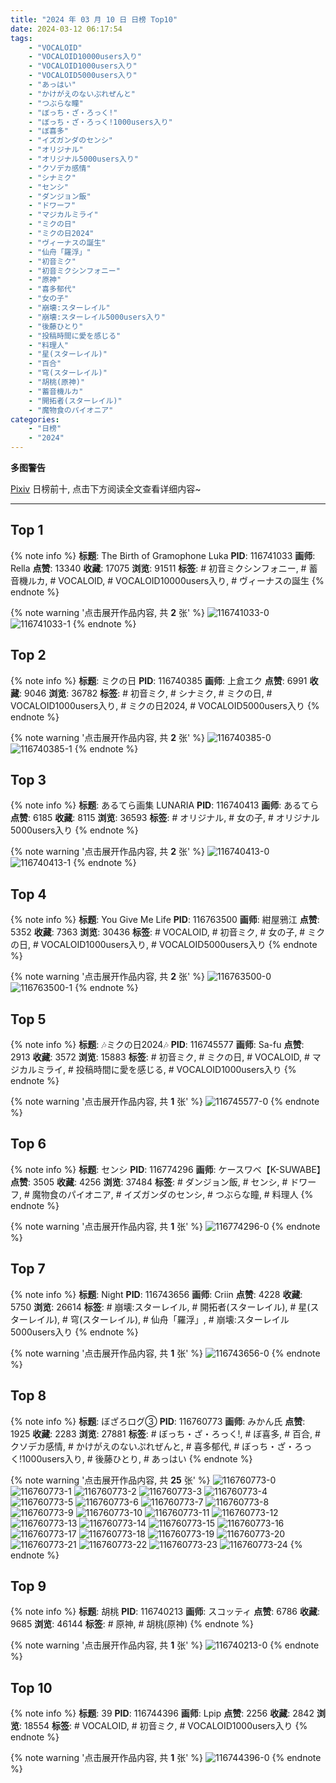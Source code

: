 ```yaml
---
title: "2024 年 03 月 10 日 日榜 Top10"
date: 2024-03-12 06:17:54
tags:
    - "VOCALOID"
    - "VOCALOID10000users入り"
    - "VOCALOID1000users入り"
    - "VOCALOID5000users入り"
    - "あっはい"
    - "かけがえのないぷれぜんと"
    - "つぶらな瞳"
    - "ぼっち・ざ・ろっく!"
    - "ぼっち・ざ・ろっく!1000users入り"
    - "ぼ喜多"
    - "イズガンダのセンシ"
    - "オリジナル"
    - "オリジナル5000users入り"
    - "クソデカ感情"
    - "シナミク"
    - "センシ"
    - "ダンジョン飯"
    - "ドワーフ"
    - "マジカルミライ"
    - "ミクの日"
    - "ミクの日2024"
    - "ヴィーナスの誕生"
    - "仙舟「羅浮」"
    - "初音ミク"
    - "初音ミクシンフォニー"
    - "原神"
    - "喜多郁代"
    - "女の子"
    - "崩壊:スターレイル"
    - "崩壊:スターレイル5000users入り"
    - "後藤ひとり"
    - "投稿時間に愛を感じる"
    - "料理人"
    - "星(スターレイル)"
    - "百合"
    - "穹(スターレイル)"
    - "胡桃(原神)"
    - "蓄音機ルカ"
    - "開拓者(スターレイル)"
    - "魔物食のパイオニア"
categories:
    - "日榜"
    - "2024"
---
```


<i class="fa fa-triangle-exclamation"></i>**多图警告**<i class="fa fa-triangle-exclamation"></i>

[Pixiv](https://www.pixiv.net/) 日榜前十, 点击下方阅读全文查看详细内容~

<!-- more -->

---

## Top 1

{% note info %}
**标题**: The Birth of Gramophone Luka
**PID**: 116741033 **画师**: Rella
**点赞**: 13340 **收藏**: 17075 **浏览**: 91511
**标签**: # 初音ミクシンフォニー, # 蓄音機ルカ, # VOCALOID, # VOCALOID10000users入り, # ヴィーナスの誕生
{% endnote %}

{% note warning '点击展开作品内容, 共 **2** 张' %}
![116741033-0](https://i.pixiv.re/img-original/img/2024/03/09/00/09/16/116741033_p0.jpg)
![116741033-1](https://i.pixiv.re/img-original/img/2024/03/09/00/09/16/116741033_p1.jpg)
{% endnote %}

## Top 2

{% note info %}
**标题**: ミクの日
**PID**: 116740385 **画师**: 上倉エク
**点赞**: 6991 **收藏**: 9046 **浏览**: 36782
**标签**: # 初音ミク, # シナミク, # ミクの日, # VOCALOID1000users入り, # ミクの日2024, # VOCALOID5000users入り
{% endnote %}

{% note warning '点击展开作品内容, 共 **2** 张' %}
![116740385-0](https://i.pixiv.re/img-original/img/2024/03/09/00/00/53/116740385_p0.png)
![116740385-1](https://i.pixiv.re/img-original/img/2024/03/09/00/00/53/116740385_p1.png)
{% endnote %}

## Top 3

{% note info %}
**标题**: あるてら画集 LUNARIA
**PID**: 116740413 **画师**: あるてら
**点赞**: 6185 **收藏**: 8115 **浏览**: 36593
**标签**: # オリジナル, # 女の子, # オリジナル5000users入り
{% endnote %}

{% note warning '点击展开作品内容, 共 **2** 张' %}
![116740413-0](https://i.pixiv.re/img-original/img/2024/03/09/00/01/01/116740413_p0.jpg)
![116740413-1](https://i.pixiv.re/img-original/img/2024/03/09/00/01/01/116740413_p1.jpg)
{% endnote %}

## Top 4

{% note info %}
**标题**: You Give Me Life
**PID**: 116763500 **画师**: 紺屋鴉江
**点赞**: 5352 **收藏**: 7363 **浏览**: 30436
**标签**: # VOCALOID, # 初音ミク, # 女の子, # ミクの日, # VOCALOID1000users入り, # VOCALOID5000users入り
{% endnote %}

{% note warning '点击展开作品内容, 共 **2** 张' %}
![116763500-0](https://i.pixiv.re/img-original/img/2024/03/09/19/05/40/116763500_p0.jpg)
![116763500-1](https://i.pixiv.re/img-original/img/2024/03/09/19/05/40/116763500_p1.jpg)
{% endnote %}

## Top 5

{% note info %}
**标题**: 🎶ミクの日2024🎶
**PID**: 116745577 **画师**: Sa-fu
**点赞**: 2913 **收藏**: 3572 **浏览**: 15883
**标签**: # 初音ミク, # ミクの日, # VOCALOID, # マジカルミライ, # 投稿時間に愛を感じる, # VOCALOID1000users入り
{% endnote %}

{% note warning '点击展开作品内容, 共 **1** 张' %}
![116745577-0](https://i.pixiv.re/img-original/img/2024/03/09/03/09/01/116745577_p0.jpg)
{% endnote %}

## Top 6

{% note info %}
**标题**: センシ
**PID**: 116774296 **画师**: ケースワベ【K-SUWABE】
**点赞**: 3505 **收藏**: 4256 **浏览**: 37484
**标签**: # ダンジョン飯, # センシ, # ドワーフ, # 魔物食のパイオニア, # イズガンダのセンシ, # つぶらな瞳, # 料理人
{% endnote %}

{% note warning '点击展开作品内容, 共 **1** 张' %}
![116774296-0](https://i.pixiv.re/img-original/img/2024/03/10/00/00/33/116774296_p0.jpg)
{% endnote %}

## Top 7

{% note info %}
**标题**: Night
**PID**: 116743656 **画师**: Criin
**点赞**: 4228 **收藏**: 5750 **浏览**: 26614
**标签**: # 崩壊:スターレイル, # 開拓者(スターレイル), # 星(スターレイル), # 穹(スターレイル), # 仙舟「羅浮」, # 崩壊:スターレイル5000users入り
{% endnote %}

{% note warning '点击展开作品内容, 共 **1** 张' %}
![116743656-0](https://i.pixiv.re/img-original/img/2024/03/09/01/26/20/116743656_p0.jpg)
{% endnote %}

## Top 8

{% note info %}
**标题**: ぼざろログ③
**PID**: 116760773 **画师**: みかん氏
**点赞**: 1925 **收藏**: 2283 **浏览**: 27881
**标签**: # ぼっち・ざ・ろっく!, # ぼ喜多, # 百合, # クソデカ感情, # かけがえのないぷれぜんと, # 喜多郁代, # ぼっち・ざ・ろっく!1000users入り, # 後藤ひとり, # あっはい
{% endnote %}

{% note warning '点击展开作品内容, 共 **25** 张' %}
![116760773-0](https://i.pixiv.re/img-original/img/2024/03/09/17/31/55/116760773_p0.jpg)
![116760773-1](https://i.pixiv.re/img-original/img/2024/03/09/17/31/55/116760773_p1.jpg)
![116760773-2](https://i.pixiv.re/img-original/img/2024/03/09/17/31/55/116760773_p2.jpg)
![116760773-3](https://i.pixiv.re/img-original/img/2024/03/09/17/31/55/116760773_p3.jpg)
![116760773-4](https://i.pixiv.re/img-original/img/2024/03/09/17/31/55/116760773_p4.jpg)
![116760773-5](https://i.pixiv.re/img-original/img/2024/03/09/17/31/55/116760773_p5.jpg)
![116760773-6](https://i.pixiv.re/img-original/img/2024/03/09/17/31/55/116760773_p6.jpg)
![116760773-7](https://i.pixiv.re/img-original/img/2024/03/09/17/31/55/116760773_p7.jpg)
![116760773-8](https://i.pixiv.re/img-original/img/2024/03/09/17/31/55/116760773_p8.jpg)
![116760773-9](https://i.pixiv.re/img-original/img/2024/03/09/17/31/55/116760773_p9.jpg)
![116760773-10](https://i.pixiv.re/img-original/img/2024/03/09/17/31/55/116760773_p10.jpg)
![116760773-11](https://i.pixiv.re/img-original/img/2024/03/09/17/31/55/116760773_p11.jpg)
![116760773-12](https://i.pixiv.re/img-original/img/2024/03/09/17/31/55/116760773_p12.jpg)
![116760773-13](https://i.pixiv.re/img-original/img/2024/03/09/17/31/55/116760773_p13.jpg)
![116760773-14](https://i.pixiv.re/img-original/img/2024/03/09/17/31/55/116760773_p14.jpg)
![116760773-15](https://i.pixiv.re/img-original/img/2024/03/09/17/31/55/116760773_p15.jpg)
![116760773-16](https://i.pixiv.re/img-original/img/2024/03/09/17/31/55/116760773_p16.jpg)
![116760773-17](https://i.pixiv.re/img-original/img/2024/03/09/17/31/55/116760773_p17.jpg)
![116760773-18](https://i.pixiv.re/img-original/img/2024/03/09/17/31/55/116760773_p18.jpg)
![116760773-19](https://i.pixiv.re/img-original/img/2024/03/09/17/31/55/116760773_p19.jpg)
![116760773-20](https://i.pixiv.re/img-original/img/2024/03/09/17/31/55/116760773_p20.jpg)
![116760773-21](https://i.pixiv.re/img-original/img/2024/03/09/17/31/55/116760773_p21.jpg)
![116760773-22](https://i.pixiv.re/img-original/img/2024/03/09/17/31/55/116760773_p22.jpg)
![116760773-23](https://i.pixiv.re/img-original/img/2024/03/09/17/31/55/116760773_p23.jpg)
![116760773-24](https://i.pixiv.re/img-original/img/2024/03/09/17/31/55/116760773_p24.jpg)
{% endnote %}

## Top 9

{% note info %}
**标题**: 胡桃
**PID**: 116740213 **画师**: スコッティ
**点赞**: 6786 **收藏**: 9685 **浏览**: 46144
**标签**: # 原神, # 胡桃(原神)
{% endnote %}

{% note warning '点击展开作品内容, 共 **1** 张' %}
![116740213-0](https://i.pixiv.re/img-original/img/2024/03/09/00/00/18/116740213_p0.jpg)
{% endnote %}

## Top 10

{% note info %}
**标题**: 39
**PID**: 116744396 **画师**: Lpip
**点赞**: 2256 **收藏**: 2842 **浏览**: 18554
**标签**: # VOCALOID, # 初音ミク, # VOCALOID1000users入り
{% endnote %}

{% note warning '点击展开作品内容, 共 **1** 张' %}
![116744396-0](https://i.pixiv.re/img-original/img/2024/03/09/02/00/02/116744396_p0.png)
{% endnote %}
